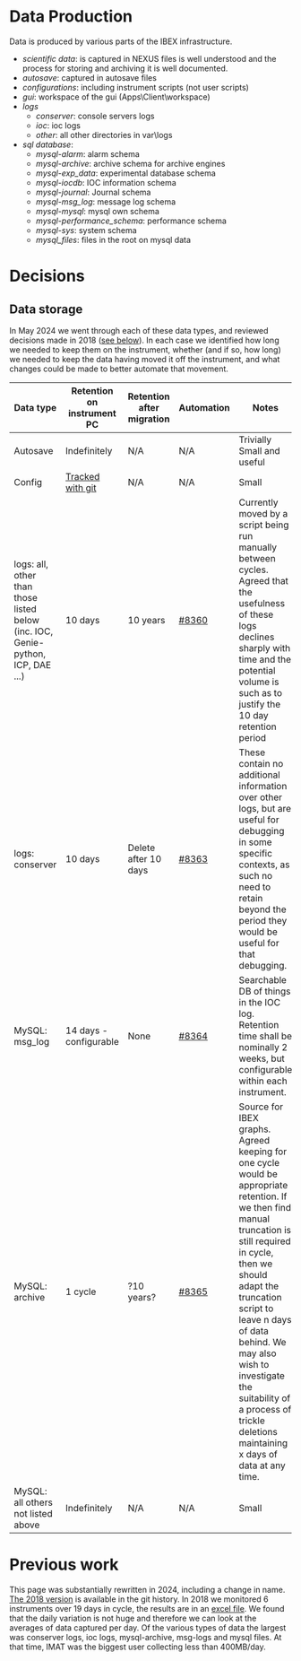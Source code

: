 # Data Production

Data is produced by various parts of the IBEX infrastructure. 

- *scientific data*: is captured in NEXUS files is well understood and the process for storing and archiving it is well documented.
- *autosave*: captured in autosave files 
- *configurations*: including instrument scripts (not user scripts)
- *gui*: workspace of the gui (Apps\Client\workspace)
- *logs*
    - *conserver*: console servers logs
    - *ioc*: ioc logs
    - *other*: all other directories in var\logs
- *sql database*:
    - *mysql-alarm*: alarm schema
    - *mysql-archive*: archive schema for archive engines
    - *mysql-exp_data*: experimental database schema
    - *mysql-iocdb*: IOC information schema
    - *mysql-journal*: Journal schema
    - *mysql-msg_log*: message log schema
    - *mysql-mysql*: mysql own schema
    - *mysql-performance_schema*: performance schema
    - *mysql-sys*: system schema
    - *mysql_files*: files in the root on mysql data

# Decisions

## Data storage

In May 2024 we went through each of these data types, and reviewed decisions made in 2018 ([see below](Data-Generation-and-Storage-on-Instrument-PCs-(NDX's)#previous-work)). In each case we identified how long we needed to keep them on the instrument, whether (and if so, how long) we needed to keep the data having moved it off the instrument, and what changes could be made to better automate that movement. 

Data type | Retention on instrument PC | Retention after migration | Automation | Notes
--------  | -------------------------- | ------------------------- | ---------- | -----
Autosave  | Indefinitely               | N/A                       | N/A        | Trivially Small and useful
Config    | [Tracked with git](Settings-and-Configurations) | N/A  | N/A        | Small
logs: all, other than those listed below (inc. IOC, Genie-python, ICP, DAE ...) | 10 days | 10 years | [#8360](https://github.com/ISISComputingGroup/IBEX/issues/8360) | Currently moved by a script being run manually between cycles. Agreed that the usefulness of these logs declines sharply with time and the potential volume is such as to justify the 10 day retention period
logs: conserver | 10 days              | Delete after 10 days      | [#8363](https://github.com/ISISComputingGroup/IBEX/issues/8363) | These contain no additional information over other logs, but are useful for debugging in some specific contexts, as such no need to retain beyond the period they would be useful for that debugging.  
MySQL: msg_log | 14 days - configurable| None                      | [#8364](https://github.com/ISISComputingGroup/IBEX/issues/8364) | Searchable DB of things in the IOC log. Retention time shall be nominally 2 weeks, but configurable within each instrument.
MySQL: archive | 1 cycle               | ?10 years?                | [#8365](https://github.com/ISISComputingGroup/IBEX/issues/8365) | Source for IBEX graphs. Agreed keeping for one cycle would be appropriate retention. If we then find manual truncation is still required in cycle, then we should adapt the truncation script to leave n days of data behind. We may also wish to investigate the suitability of a process of trickle deletions maintaining x days of data at any time. 
MySQL: all others not listed above | Indefinitely | N/A            | N/A        | Small

# Previous work
This page was substantially rewritten in 2024, including a change in name. [The 2018 version](https://github.com/ISISComputingGroup/ibex_developers_manual/wiki/Data-Generation-and-Storage/89680073e9034ff5381470be73eacfc2daf24a40) is available in the git history. In 2018 we monitored 6 instruments over 19 days in cycle, the results are in an [excel file](design_documents/DataVolumns_resolution.xlsx). We found that the daily variation is not huge and therefore we can look at the averages of data captured per day. Of the various types of data the largest was conserver logs, ioc logs, mysql-archive, msg-logs and mysql files. At that time, IMAT was the biggest user collecting less than 400MB/day.